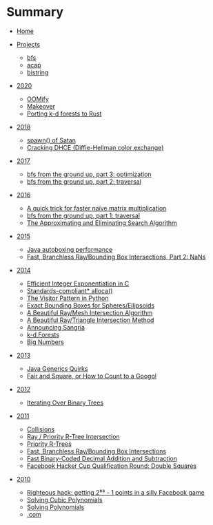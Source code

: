 # Summary

- [Home](README.md)

- [Projects](projects/README.md)
  - [bfs](projects/bfs.md)
  - [acap](projects/acap.md)
  - [bistring](projects/bistring.md)

- [2020]()
  - [OOMify](2020/oomify.md)
  - [Makeover](2020/makeover.md)
  - [Porting k-d forests to Rust](2020/porting_kd_forests.md)

- [2018]()
  - [spawn() of Satan](2018/spawn_of_satan.md)
  - [Cracking DHCE (Diffie-Hellman color exchange)](2018/dhce.md)

- [2017]()
  - [bfs from the ground up, part 3: optimization](2017/bfs_3.md)
  - [bfs from the ground up, part 2: traversal](2017/bfs_2.md)

- [2016]()
  - [A quick trick for faster naïve matrix multiplication](2016/matrix_multiply.md)
  - [bfs from the ground up, part 1: traversal](2016/bfs_1.md)
  - [The Approximating and Eliminating Search Algorithm](2016/aesa.md)

- [2015]()
  - [Java autoboxing performance](2015/autoboxing.md)
  - [Fast, Branchless Ray/Bounding Box Intersections, Part 2: NaNs](2015/ray_box_nan.md)

- [2014]()
  - [Efficient Integer Exponentiation in C](2014/int_exp.md)
  - [Standards-compliant\* alloca()](2014/alloca.md)
  - [The Visitor Pattern in Python](2014/python_visitor.md)
  - [Exact Bounding Boxes for Spheres/Ellipsoids](2014/ellipsoid_bounding_boxes.md)
  - [A Beautiful Ray/Mesh Intersection Algorithm](2014/ray_mesh.md)
  - [A Beautiful Ray/Triangle Intersection Method](2014/ray_triangle.md)
  - [Announcing Sangria](2014/announcing_sangria.md)
  - [k-d Forests](2014/kd_forests.md)
  - [Big Numbers](2014/big_numbers.md)

- [2013]()
  - [Java Generics Quirks](2013/java_quirks.md)
  - [Fair and Square, or How to Count to a Googol](2013/fair_and_square.md)

- [2012]()
  - [Iterating Over Binary Trees](2012/binary_trees.md)

- [2011]()
  - [Collisions](2011/collisions.md)
  - [Ray / Priority R-Tree Intersection](2011/ray_prtree.md)
  - [Priority R-Trees](2011/priority_r_trees.md)
  - [Fast, Branchless Ray/Bounding Box Intersections](2011/ray_box.md)
  - [Fast Binary-Coded Decimal Addition and Subtraction](2011/bcd.md)
  - [Facebook Hacker Cup Qualification Round: Double Squares](2011/double_squares.md)

- [2010]()
  - [Righteous hack: getting 2⁶³ - 1 points in a silly Facebook game](2010/righteous_hack.md)
  - [Solving Cubic Polynomials](2010/solving_cubic_polynomials.md)
  - [Solving Polynomials](2010/solving_polynomials.md)
  - [.com](2010/first.md)

